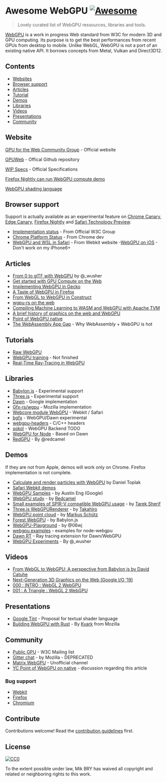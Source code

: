 # Awesome WebGPU [![Awesome](https://awesome.re/badge.svg)](https://awesome.re)

> Lovely curated list of WebGPU ressources, libraries and tools.

[WebGPU](https://en.wikipedia.org/wiki/WebGPU) is a work in progress Web standard from W3C for modern 3D and GPU computing. Its purpose is to get the best performances from recent GPUs from desktop to mobile. Unlike WebGL, WebGPU is not a port of an existing native API. It borrows concepts from Metal, Vulkan and Direct3D12.

## Contents

- [Websites](#websites)
- [Browser support](#browser-support)
- [Articles](#articles)
- [Tutorial](#tutorial)
- [Demos](#demos)
- [Libraries](#libraries)
- [Videos](#videos)
- [Presentations](#presentations)
- [Community](#community)

## Website

 [GPU for the Web Community Group](https://github.com/gpuweb/gpuweb/wiki/Implementation-Status) - Official website 

[GPUWeb](https://github.com/gpuweb/gpuweb) - Offical Github repository

[WIP Specs](https://gpuweb.github.io/gpuweb/) - Official Specifications

[Firefox Nightly can run WebGPU compute demo](https://www.reddit.com/r/firefox/comments/eu0xxi/firefox_nightly_can_run_webgpu_compute_demo/)

[WebGPU shading language](https://gpuweb.github.io/gpuweb/wgsl.html)

## Browser support

Support is actually available as an experimental feature on [Chrome Canary](https://www.google.com/chrome/canary/), [Edge Canary](https://www.microsoftedgeinsider.com/en-us/download), [Firefox Nightly](https://nightly.mozilla.org/) and [Safari Technology Preview](https://developer.apple.com/safari/technology-preview/).

- [Implementation status](https://github.com/gpuweb/gpuweb/wiki/Implementation-Status) - From Official W3C Group
- [Chrome Platform Status](https://www.chromestatus.com/feature/6213121689518080) - From Chrome dev
- [WebGPU and WSL in Safari](https://webkit.org/blog/9528/webgpu-and-wsl-in-safari/) - From Webkit website
-[WebGPU on iOS](https://mil-tokyo.github.io/webdnn/docs/tips/enable_webgpu_ios.html) - Don't work on my iPhone6+


## Articles

- [From 0 to glTF with WebGPU](https://www.willusher.io/graphics/2020/06/15/0-to-gltf-triangle) by @_wusher
- [Get started with GPU Compute on the Web](https://developers.google.com/web/updates/2019/08/get-started-with-gpu-compute-on-the-web)
- [Implementing WebGPU in Gecko](https://kvark.github.io/web/gpu/gecko/2019/12/10/gecko-webgpu.html)
- [A Taste of WebGPU in Firefox](https://hacks.mozilla.org/2020/04/experimental-webgpu-in-firefox/)
- [From WebGL to WebGPU in Construct](https://www.construct.net/en/blogs/ashleys-blog-2/webgl-webgpu-construct-1519)
- [wgpu-rs on the web](https://gfx-rs.github.io/2020/04/21/wgpu-web.html)
- [Compiling Machine Learning to WASM and WebGPU with Apache TVM](https://tvm.apache.org/2020/05/14/compiling-machine-learning-to-webassembly-and-webgpu)
- [A brief history of graphics on the web and WebGPU](https://damianfallon.blogspot.com/2020/04/a-brief-history-of-graphics-on-web-and.html?spref=tw)
- [Point of WebGPU native](http://kvark.github.io/web/gpu/native/2020/05/03/point-of-webgpu-native.html)
- [The WebAssembly App Gap](https://paulbutler.org/2020/the-webassembly-app-gap/) - Why WebAssembly + WebGPU is hot

## Tutorials

- [Raw WebGPU](https://alain.xyz/blog/raw-webgpu)
- [WebGPU training](https://github.com/drawmindmap/webgpu-training) - Not finished
- [Real-Time Ray-Tracing in WebGPU](https://maierfelix.github.io/2020-01-13-webgpu-ray-tracing/)

## Libraries

- [Babylon.js](https://doc.babylonjs.com/extensions/webgpu) - Experimental support
- [Three.js](https://github.com/takahirox/THREE.WebGPURenderer) - Experimental support
- [Dawn](https://dawn.googlesource.com/dawn) - Google implementation
- [Gfx-rs/wgpu](https://github.com/gfx-rs/wgpu) - Mozilla implementation
- [Webcore module WebGPU](https://trac.webkit.org/browser/webkit/trunk/Source/WebCore/Modules/webgpu) - Webkit / Safari
- [bgfx](https://github.com/bkaradzic/bgfx#bgfx---cross-platform-rendering-library) - WebGPU/Dawn experimental
- [webgpu-headers](https://github.com/webgpu-native/webgpu-headers) -  C/C++ headers
- [sokol](https://github.com/floooh/sokol/issues/278) - WebGPU Backend TODO
- [WebGPU for Node](https://github.com/maierfelix/webgpu) - Based on Dawn
- [RedGPU](https://github.com/redcamel/RedGPU) - By @redcamel

## Demos

If they are not from Apple, demos will work only on Chrome. Firefox implementation is not complete.

- [Calculate and render particles with WebGPU](https://github.com/hsimpson/webgpu-particles) by Daniel Toplak
- [Safari Webkit demos](https://webkit.org/demos/webgpu/)
- [WebGPU Samples](https://austineng.github.io/webgpu-samples/) - by Austin Eng (Google)
- [WebGPU study](https://redcamel.github.io/webgpu/) - by [Redcamel](https://github.com/redcamel)
- [Small examples of SPIR-V compatible WebGPU usage](https://tsherif.github.io/webgpu-examples/) - by [Tarek Sherif](https://github.com/tsherif)
- [Three.js WebGPURenderer](https://takahirox.github.io/THREE.WebGPURenderer/examples/index.html) - by [Takahiro](https://github.com/takahirox)
- [WebGPU point cloud](https://github.com/m-schuetz/webgpu_pointcloud) - by [Markus Schütz](https://github.com/m-schuetz)
- [Forest WebGPU](https://www.babylonjs.com/demos/webgpu/forestwebgpu) - by Babylon.js
- [WebGPU-Playground](https://github.com/06wj/WebGPU-Playground) - by @06wj
- [webgpu examples](https://github.com/maierfelix/webgpu-examples) - examples for node-webgpu
- [Dawn RT](https://github.com/maierfelix/dawn-ray-tracing) - Ray tracing extension for Dawn/WebGPU
- [WebGPU Experiments](https://www.willusher.io/webgpu-experiments/) - By  @_wusher

## Videos

- [From WebGL to WebGPU: A perspective from Babylon js by David Catuhe](https://www.youtube.com/watch?v=A2FxeEl4nWw)
- [Next-Generation 3D Graphics on the Web (Google I/O ’19)](https://www.youtube.com/watch?v=K2JzIUIHIhc)
- [000 : INTRO : WebGL 2 WebGPU](https://www.youtube.com/watch?v=iKzbTB9XCq4)
- [001 : A Triangle : WebGL 2 WebGPU](https://www.youtube.com/watch?v=nLe4QMieQYs)

## Presentations

- [Google Tint](https://docs.google.com/presentation/d/1qHhFq0GJtY_59rNjpiHU--JW4bW4Ji3zWei-gM6cabs/edit#slide=id.p) - Proposal for textual shader language
- [Building WebGPU with Rust](https://fosdem.org/2020/schedule/event/rust_webgpu/) - By [Kvark](https://github.com/kvark) from Mozilla

## Community

- [Public GPU](https://lists.w3.org/Archives/Public/public-gpu/) - W3C Mailing list
- [Gitter chat](https://gitter.im/gfx-rs/webgpu) - by Mozilla - DEPRECATED
- [Matrix WebGPU](https://matrix.to/#/#WebGPU:matrix.org) - Unofficial channel
- [YC Point of WebGPU on native](https://news.ycombinator.com/item?id=23079200) - discussion regarding this article

### Bug support
- [Webkit](https://bugs.webkit.org/buglist.cgi?bug_status=UNCONFIRMED&bug_status=NEW&bug_status=ASSIGNED&bug_status=REOPENED&component=WebGPU)
- [Firefox](https://bugzilla.mozilla.org/buglist.cgi?product=Core&component=Graphics%3A%20WebGPU)
- [Chromium](https://bugs.chromium.org/p/chromium/issues/list?q=component:Blink%3EWebGPU)

## Contribute

Contributions welcome! Read the [contribution guidelines](contributing.md) first.


## License

[![CC0](https://mirrors.creativecommons.org/presskit/buttons/88x31/svg/cc-zero.svg)](https://creativecommons.org/publicdomain/zero/1.0)

To the extent possible under law, Mik BRY has waived all copyright and
related or neighboring rights to this work.
